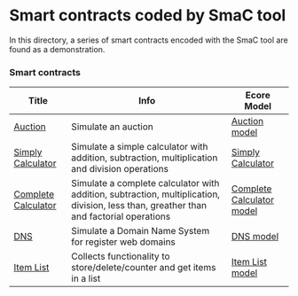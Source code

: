**Smart contracts coded by SmaC tool**
================
In this directory, a series of smart contracts encoded with the SmaC tool are found as a demonstration.
### Smart contracts

| Title | Info | Ecore Model
| --- | --- | --- |
| [Auction](https://schd.ws/hosted_files/appseccalifornia2018/00/AppSecCali%202018%20-%20Predicting%20Random%20Numbers%20in%20Ethereum%20Smart%20Contracts.pdf) | Simulate an auction| [Auction model](https://github.com/KybeleResearch/SmaC/blob/main/Example%20Models/ItemList.xmi)
| [Simply Calculator](https://github.com/KybeleResearch/SmaC/blob/main/Example%20Models/Calculator.sce) | Simulate a simple calculator with addition, subtraction, multiplication and division operations | [Simply Calculator](https://github.com/KybeleResearch/SmaC/blob/main/Example%20Models/Calculator.xmi)
| [Complete Calculator](https://github.com/KybeleResearch/SmaC/blob/main/Example%20Models/CalculatorInherance.sce) | Simulate a complete calculator with addition, subtraction, multiplication, division, less than, greather than and factorial operations |  [Complete Calculator model](https://github.com/KybeleResearch/SmaC/blob/main/Example%20Models/CalculatorInherance.xmi)
| [DNS](https://github.com/KybeleResearch/SmaC/blob/main/Example%20Models/DNS.sce) | Simulate a Domain Name System for register web domains | [DNS model](https://github.com/KybeleResearch/SmaC/blob/main/Example%20Models/DNS.xmi)
 [Item List](https://github.com/KybeleResearch/SmaC/blob/main/Example%20Models/ItemList.sce) | Collects functionality to store/delete/counter and get items in a list |  [Item List model](https://github.com/KybeleResearch/SmaC/blob/main/Example%20Models/ItemList.xmi)


